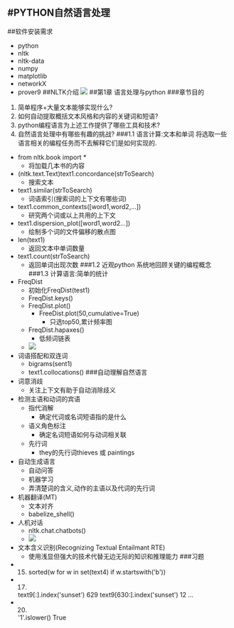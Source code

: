 #PYTHON自然语言处理
---
##软件安装需求
- python
- nltk
- nltk-data
- numpy
- matplotlib
- networkX
- prover9
##NLTK介绍
![](http://i.imgur.com/x0nL4S9.jpg)
##第1章 语言处理与python
###章节目的
1. 简单程序+大量文本能够实现什么?
2. 如何自动提取概括文本风格和内容的关键词和短语?
3. python编程语言为上述工作提供了哪些工具和技术?
4. 自然语言处理中有哪些有趣的挑战?
###1.1 语言计算:文本和单词
  将选取一些语言相关的编程任务而不去解释它们是如何实现的.

- from nltk.book import *
	- 将加载几本书的内容
- (nltk.text.Text)text1.concordance(strToSearch)
	- 搜索文本
- text1.similar(strToSearch)
	- 词语索引(搜索词的上下文有哪些词)
- text1.common_contexts([word1,word2,...])
	- 研究两个词或以上共用的上下文
- text1.dispersion_plot([word1,word2...])
	- 绘制多个词的文件偏移的散点图
- len(text1)
	- 返回文本中单词数量
- text1.count(strToSearch)
	- 返回单词出现次数
###1.2 近观python
  系统地回顾关键的编程概念
###1.3 计算语言:简单的统计
- FreqDist
	- 初始化FreqDist(test1)
	- FreqDist.keys()
	- FreqDist.plot()
		- FreeDist.plot(50,cumulative=True)
			- 只选top50,累计频率图
	- FreqDist.hapaxes()
		- 低频词链表
	- ![](http://i.imgur.com/U4MrOUp.png)
- 词语搭配和双连词
	- bigrams(sent1)
	- text1.collocations()
###自动理解自然语言
- 词意消歧
	- 关注上下文有助于自动消除歧义
- 检测主语和动词的宾语
	- 指代消解
		- 确定代词或名词短语指的是什么	
	- 语义角色标注
		- 确定名词短语如何与动词相关联
	- 先行词 
		- they的先行词thieves 或 paintings
- 自动生成语言
	- 自动问答
	- 机器学习
	- 弄清楚词的含义,动作的主语以及代词的先行词
- 机器翻译(MT)
	- 文本对齐
	- babelize_shell()
- 人机对话
	- nltk.chat.chatbots()
	- ![](http://i.imgur.com/A1Wrapt.png)
- 文本含义识别(Recognizing Textual Entailmant RTE)
	- 使用浅显但强大的技术代替无边无际的知识和推理能力
###习题
- 15. sorted(w for w in set(text4) if w.startswith('b'))
- 17. 
	text9[:].index('sunset')
	629
	text9[630:].index('sunset')
	12
	...
- 20. 
	'1'.islower() 
	True
